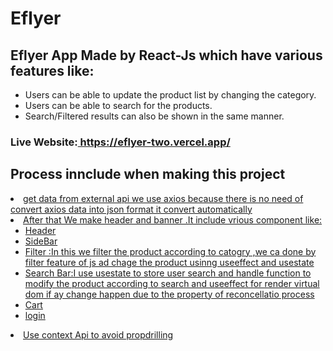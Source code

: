 # Eflyer
<h2>Eflyer App Made by React-Js which have various features like:</h2>
<ul>
<li>Users can be able to update the product list by changing the category.</li>
<li>Users can be able to search for the products.</li>
<li>Search/Filtered results can also be shown in the same manner.</li>

</ul>
<h3>  Live Website:<a href="https://eflyer-two.vercel.app/">
   https://eflyer-two.vercel.app/
</a>
</h2>

<h2>Process innclude when making this project </h2>
<u>
   <li>get data from external api we use axios because there is no need of convert axios data into json format it convert automatically </li>
   <li> After that We make header and banner .It include vrious component like:
   <ul >
      <li>Header</li>
      <li>SideBar</li>
      <li> Filter :In this we filter the product according to catogry ,we ca done by filter feature of js ad chage the product usinng useeffect and usestate</li>
      <li>Search Bar:I use usestate to store user search and handle function to modify the product according to search and useeffect for render virtual dom if ay change happen due to the property of reconcellatio process</li>
      <li>Cart</li>
      <li>login</li>
      
   </ul>
      
   </li>
   <li>Use context Api to avoid propdrilling</li>
   
</u>
